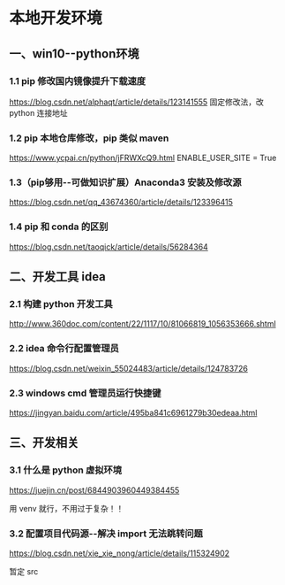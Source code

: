 # 本地开发环境

## 一、win10--python环境

### 1.1 pip 修改国内镜像提升下载速度

https://blog.csdn.net/alphaqt/article/details/123141555
固定修改法，改 python 连接地址



### 1.2 pip 本地仓库修改，pip 类似 maven

https://www.ycpai.cn/python/jFRWXcQ9.html
ENABLE_USER_SITE = True

### 1.3（pip够用--可做知识扩展）Anaconda3 安装及修改源

https://blog.csdn.net/qq_43674360/article/details/123396415

### 1.4 pip 和  conda 的区别

https://blog.csdn.net/taoqick/article/details/56284364







## 二、开发工具 idea 
### 2.1 构建 python 开发工具

http://www.360doc.com/content/22/1117/10/81066819_1056353666.shtml

### 2.2 idea 命令行配置管理员

https://blog.csdn.net/weixin_55024483/article/details/124783726

### 2.3 windows cmd 管理员运行快捷键

https://jingyan.baidu.com/article/495ba841c6961279b30edeaa.html



## 三、开发相关



### 3.1 什么是 python 虚拟环境

https://juejin.cn/post/6844903960449384455

用 venv 就行，不用过于复杂！！

### 3.2  配置项目代码源--解决 import 无法跳转问题

https://blog.csdn.net/xie_xie_nong/article/details/115324902

暂定 src



